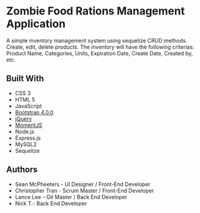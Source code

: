 # Zombie Food Rations Management Application

A simple inventory management system using sequelize CRUD methods. Create, edit, delete products. The inventory will have the following criterias: Product Name, Categories, Units, Expiration Date, Create Date, Created by, etc.



## Built With

* CSS 3
* HTML 5
* JavaScript
* [Bootstrap 4.0.0](https://getbootstrap.com/docs/4.0/getting-started/introduction/) 
* [jQuery](http://jquery.com/)
* [MomentJS](https://momentjs.com/)
* Node.js
* Express.js
* MySQL2
* Sequelize



## Authors

* Sean McPheeters - UI Designer / Front-End Developer
* Christopher Tran - Scrum Master / Front-End Developer
* Lance Lee - Git Master / Back End Developer
* Nick T.- Back End Developer


